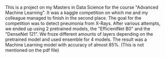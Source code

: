 This is a project on my Masters in Data Science for the course "Advanced Machine Learning". It was a kaggle competition on which me and my colleague managed to finish in the second place.
The goal for the competition was to detect pneumonia from X-Rays. After various attempts, we ended up using 2 pretrained models, the "EfficientNet B0" and the "DenseNet 121". We froze different
amounts of layers depending on the pretrained model and used ensemble for 4 models. The result was a Machine Learning model with accuracy of almost 85%. (This is not mentioned on the pdf file)
